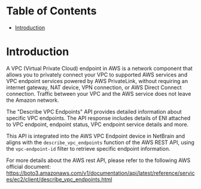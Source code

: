 # Table of Contents
- [Introduction](#introduction)


# Introduction <a name="introduction"></a>
A VPC (Virtual Private Cloud) endpoint in AWS is a network component that allows you to privately connect your VPC to supported AWS services and VPC endpoint services powered by AWS PrivateLink, without requiring an internet gateway, NAT device, VPN connection, or AWS Direct Connect connection. Traffic between your VPC and the AWS service does not leave the Amazon network.



The "Describe VPC Endpoints" API provides detailed information about specific VPC endpoints. The API response includes details of ENI attached to VPC endpoint, endpoint status, VPC endpoint service details and more.

This API is integrated into the AWS VPC Endpoint device in NetBrain and aligns with the `describe_vpc_endpoints` function of the AWS REST API, using the `vpc-endpoint-id` filter to retrieve specific endpoint information.



For more details about the AWS rest API, please refer to the following AWS official document: https://boto3.amazonaws.com/v1/documentation/api/latest/reference/services/ec2/client/describe_vpc_endpoints.html


